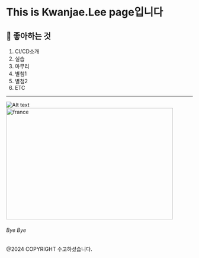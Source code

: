 This is Kwanjae.Lee page입니다
=============
## 🥕 좋아하는 것
1. CI/CD소개
2. 실습
3. 마무리
4. 별첨1
5. 별첨2
6. ETC
- - -
![Alt text](/test/flag.jpg)
<img src="/test/flag.jpg" width="450px" height="300px" title="px(픽셀) 크기 설정" alt="france"></img><br/>
###### Bye Bye 
@2024 COPYRIGHT
수고하셨습니다.
